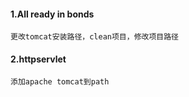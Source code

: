 #### 1.All ready in bonds  
```
更改tomcat安装路径，clean项目，修改项目路径
```

#### 2.httpservlet
```
添加apache tomcat到path
```